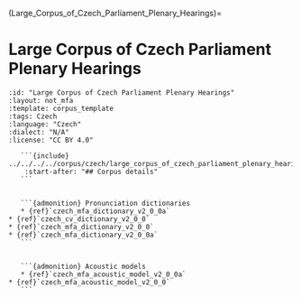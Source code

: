 
(Large_Corpus_of_Czech_Parliament_Plenary_Hearings)=
# Large Corpus of Czech Parliament Plenary Hearings

``````{corpus} Large Corpus of Czech Parliament Plenary Hearings
:id: "Large Corpus of Czech Parliament Plenary Hearings"
:layout: not_mfa
:template: corpus_template
:tags: Czech
:language: "Czech"
:dialect: "N/A"
:license: "CC BY 4.0"

   ```{include} ../../../../corpus/czech/large_corpus_of_czech_parliament_plenary_hearings/README.md
    :start-after: "## Corpus details"
   ```


   ```{admonition} Pronunciation dictionaries
   * {ref}`czech_mfa_dictionary_v2_0_0a`
* {ref}`czech_cv_dictionary_v2_0_0`
* {ref}`czech_mfa_dictionary_v2_0_0`
* {ref}`czech_mfa_dictionary_v2_0_0a`
   ```


   ```{admonition} Acoustic models
   * {ref}`czech_mfa_acoustic_model_v2_0_0a`
* {ref}`czech_mfa_acoustic_model_v2_0_0`
   ```
``````
